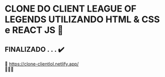# CLONE DO CLIENT LEAGUE OF LEGENDS UTILIZANDO HTML & CSS e REACT JS :smiling_face_with_three_hearts:

## FINALIZADO . . . :heavy_check_mark: 

:link:  https://clone-clientlol.netlify.app/  
:rocket::rocket::rocket:
